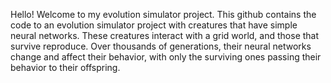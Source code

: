 Hello! Welcome to my evolution simulator project.
This github contains the code to an evolution simulator project with creatures that have simple neural networks.
These creatures interact with a grid world, and those that survive reproduce. Over thousands of generations,
their neural networks change and affect their behavior, with only the surviving ones passing their behavior to
their offspring.

